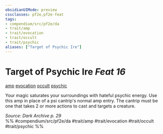```yaml
---
obsidianUIMode: preview
cssclasses: pf2e,pf2e-feat
tags:
- compendium/src/pf2e/da
- trait/amp
- trait/evocation
- trait/occult
- trait/psychic
aliases: ["Target of Psychic Ire"]
---
```

# Target of Psychic Ire  *Feat 16*  
[amp](rules/traits/amp-da.md "Amp Feat Trait")  [evocation](rules/traits/evocation.md "Evocation School Trait")  [occult](rules/traits/occult.md "Occult Tradition Trait")  [psychic](rules/traits/psychic-da.md "Psychic Class Trait")  


Your magic saturates your surroundings with hateful psychic energy. Use this amp in place of a psi cantrip's normal amp entry. The cantrip must be one that takes 2 or more actions to cast and targets a creature.

*Source: Dark Archive p. 29*  
%% #compendium/src/pf2e/da #trait/amp #trait/evocation #trait/occult #trait/psychic %%